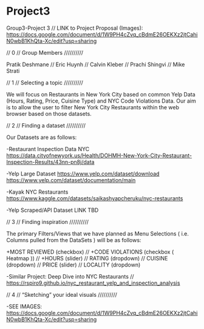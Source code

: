 # Project3
Group3-Project 3 // LINK to Project Proposal (Images): 
https://docs.google.com/document/d/1W9PH4cZvq_cBdmE26OEKXz2jtCahiN0wbB1KhQta-Xc/edit?usp=sharing

// 0 // Group Members //////////

Pratik Deshmane // Eric Huynh // Calvin Kleber // Prachi Shingvi // Mike Strati

// 1 // Selecting a topic //////////

We will focus on Restaurants in New York City based on common Yelp Data (Hours, Rating, Price, Cuisine Type) and NYC Code Violations Data.  Our aim is to allow the user to filter New York City Restaurants within the web browser based on those datasets.

// 2 // Finding a dataset //////////

Our Datasets are as follows:

-Restaurant Inspection Data NYC
https://data.cityofnewyork.us/Health/DOHMH-New-York-City-Restaurant-Inspection-Results/43nn-pn8j/data

-Yelp Large Dataset
https://www.yelp.com/dataset/download
https://www.yelp.com/dataset/documentation/main

-Kayak NYC Restaurants
https://www.kaggle.com/datasets/saikashyapcheruku/nyc-restaurants

-Yelp Scraped/API Dataset
LINK TBD

// 3 // Finding inspiration //////////

The primary Filters/Views that we have planned as Menu Selections ( i.e. Columns pulled from the DataSets ) will be as follows:

+MOST REVIEWED (checkbox) // 
+CODE VIOLATIONS (checkbox ( Heatmap )) // 
+HOURS (slider) // RATING (dropdown) // CUISINE (dropdown) // PRICE (slider) // LOCALITY (dropdown)

-Similar Project: Deep Dive into NYC Restaurants // https://rspiro9.github.io/nyc_restaurant_yelp_and_inspection_analysis

// 4 // “Sketching” your ideal visuals //////////

-SEE IMAGES: https://docs.google.com/document/d/1W9PH4cZvq_cBdmE26OEKXz2jtCahiN0wbB1KhQta-Xc/edit?usp=sharing
